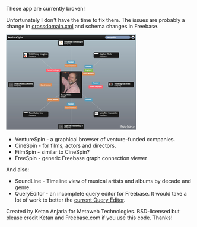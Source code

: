 
These app are currently broken!

Unfortunately I don't have the time to fix them. The issues are probably a change in [crossdomain.xml](http://wiki.freebase.com/wiki/Flash) and schema changes in Freebase. 

![VentureSpain screen shot](http://github.com/willmoffat/FreebaseFlashSamples/raw/master/images/venturespin-screenshot.jpg)

* VentureSpin - a graphical browser of venture-funded companies.
* CineSpin - for films, actors and directors.
* FilmSpin - similar to CineSpin?
* FreeSpin - generic Freebase graph connection viewer

And also:

* SoundLine - Timeline view of musical artists and albums by decade and genre.
* QueryEditor - an incomplete query editor for Freebase. It would take a lot of work to better the [current Query Editor](http://www.freebase.com/app/queryeditor).

Created by Ketan Anjaria for Metaweb Technologies. BSD-licensed but please credit Ketan and Freebase.com if you use this code. Thanks!

